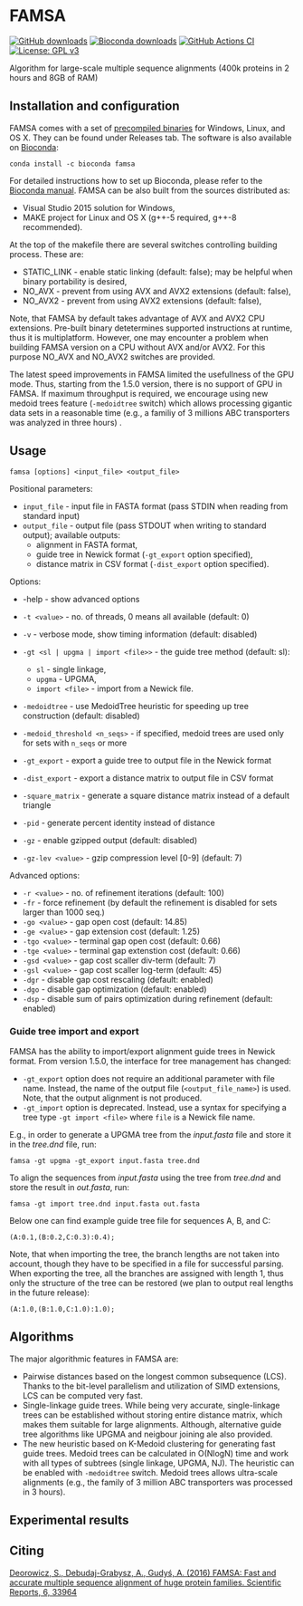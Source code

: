 # FAMSA

[![GitHub downloads](https://img.shields.io/github/downloads/refresh-bio/famsa/total.svg?style=flag&label=GitHub%20downloads)](https://github.com/refresh-bio/FAMSA/releases)
[![Bioconda downloads](https://img.shields.io/conda/dn/bioconda/famsa.svg?style=flag&label=Bioconda%20downloads)](https://anaconda.org/bioconda/famsa)
[![GitHub Actions CI](../../actions/workflows/main.yml/badge.svg)](../../actions/workflows/main.yml)
[![License: GPL v3](https://img.shields.io/badge/License-GPLv3-blue.svg)](https://www.gnu.org/licenses/gpl-3.0)

Algorithm for large-scale multiple sequence alignments (400k proteins in 2 hours and 8GB of RAM)


## Installation and configuration

FAMSA comes with a set of [precompiled binaries](https://github.com/refresh-bio/FAMSA/releases) for Windows, Linux, and OS X. They can be found under Releases tab. 
The software is also available on [Bioconda](https://anaconda.org/bioconda/famsa):
```
conda install -c bioconda famsa
```
For detailed instructions how to set up Bioconda, please refer to the [Bioconda manual](https://bioconda.github.io/user/install.html#install-conda).
FAMSA can be also built from the sources distributed as:

* Visual Studio 2015 solution for Windows,
* MAKE project for Linux and OS X (g++-5 required, g++-8 recommended).

At the top of the makefile there are several switches controlling building process. These are:
* STATIC_LINK - enable static linking (default: false); may be helpful when binary portability is desired,
* NO_AVX - prevent from using AVX and AVX2 extensions (default: false),
* NO_AVX2 - prevent from using AVX2 extensions (default: false),

Note, that FAMSA by default takes advantage of AVX and AVX2 CPU extensions. Pre-built binary detetermines supported instructions at runtime, thus it is multiplatform. However, one may encounter a problem when building FAMSA version on a CPU without AVX and/or AVX2. For this purpose NO_AVX and NO_AVX2 switches are provided. 

The latest speed improvements in FAMSA limited the usefullness of the GPU mode. Thus, starting from the 1.5.0 version, there is no support of GPU in FAMSA. If maximum throughput is required, we encourage using new medoid trees feature (`-medoidtree` switch) which allows processing gigantic data sets in a reasonable time (e.g., a familiy of 3 millions ABC transporters was analyzed in three hours) . 


## Usage

`famsa [options] <input_file> <output_file>`

Positional parameters:
* `input_file` - input file in FASTA format (pass STDIN when reading from standard input)
* `output_file` - output file (pass STDOUT when writing to standard output); available outputs:
    * alignment in FASTA format,
    * guide tree in Newick format (`-gt_export` option specified),
	* distance matrix in CSV format (`-dist_export` option specified).

Options:
*  -help - show advanced options
* `-t <value>` - no. of threads, 0 means all available (default: 0)
* `-v` - verbose mode, show timing information (default: disabled)

* `-gt <sl | upgma | import <file>>` - the guide tree method (default: sl):
    * `sl` - single linkage,
    * `upgma` - UPGMA,
    * `import <file>` - import from a Newick file.
* `-medoidtree` - use MedoidTree heuristic for speeding up tree construction (default: disabled)
* `-medoid_threshold <n_seqs>` - if specified, medoid trees are used only for sets with `n_seqs` or more
* `-gt_export` - export a guide tree to output file in the Newick format
* `-dist_export` - export a distance matrix to output file in CSV format
* `-square_matrix` - generate a square distance matrix instead of a default triangle
* `-pid` - generate percent identity instead of distance
* `-gz` - enable gzipped output (default: disabled)
* `-gz-lev <value>` - gzip compression level [0-9] (default: 7)

Advanced options:
* `-r <value>` - no. of refinement iterations (default: 100)
* `-fr` - force refinement (by default the refinement is disabled for sets larger than 1000 seq.)
* `-go <value>` - gap open cost (default: 14.85)
* `-ge <value>` - gap extension cost (default: 1.25)
* `-tgo <value>` - terminal gap open cost (default: 0.66)
* `-tge <value>` - terminal gap extenstion cost (default: 0.66)
* `-gsd <value>` - gap cost scaller div-term (default: 7)
* `-gsl <value>` - gap cost scaller log-term (default: 45)
* `-dgr` - disable gap cost rescaling (default: enabled)
* `-dgo` - disable gap optimization (default: enabled)
* `-dsp` - disable sum of pairs optimization during refinement (default: enabled)	

### Guide tree import and export

FAMSA has the ability to import/export alignment guide trees in Newick format. From version 1.5.0, the interface for tree management has changed:
* `-gt_export` option does not require an additional parameter with file name. Instead, the name of the output file (`<output_file_name>`) is used. Note, that the output alignment is not produced.
* `-gt_import` option is deprecated. Instead, use a syntax for specifying a tree type `-gt import <file>` where `file` is a Newick file name.

E.g., in order to generate a UPGMA tree from the *input.fasta* file and store it in the *tree.dnd* file, run:
```
famsa -gt upgma -gt_export input.fasta tree.dnd
``` 
To align the sequences from *input.fasta* using the tree from *tree.dnd* and store the result in *out.fasta*, run:
```
famsa -gt import tree.dnd input.fasta out.fasta
```  

Below one can find example guide tree file for sequences A, B, and C:
```
(A:0.1,(B:0.2,C:0.3):0.4);
```
Note, that when importing the tree, the branch lengths are not taken into account, though they have to be specified in a file for successful parsing. When exporting the tree, all the branches are assigned with length 1, thus only the structure of the tree can be restored (we plan to output real lengths in the future release):
```
(A:1.0,(B:1.0,C:1.0):1.0);
```
## Algorithms
The major algorithmic features in FAMSA are:
* Pairwise distances based on the longest common subsequence (LCS). Thanks to the bit-level parallelism and utilization of SIMD extensions, LCS can be computed very fast. 
* Single-linkage guide trees. While being very accurate, single-linkage trees can be established without storing entire distance matrix, which makes them suitable for large alignments. Although, alternative guide tree algorithms like UPGMA and neigbour joining ale also provided.
* The new heuristic based on K-Medoid clustering for generating fast guide trees. Medoid trees can be calculated in O(NlogN) time and work with all types of subtrees (single linkage, UPGMA, NJ). The heuristic can be enabled with `-medoidtree` switch. Medoid trees allows ultra-scale alignments (e.g., the family of 3 million ABC transporters was processed in 3 hours).


## Experimental results



## Citing
[Deorowicz, S., Debudaj-Grabysz, A., Gudyś, A. (2016) FAMSA: Fast and accurate multiple sequence alignment of huge protein families. 
Scientific Reports, 6, 33964](https://www.nature.com/articles/srep33964)
